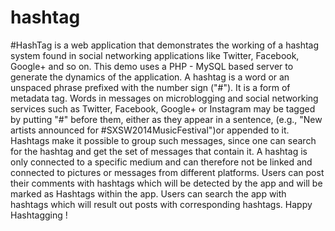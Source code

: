 hashtag
=======
#HashTag is a web application that demonstrates the working of a hashtag system found in social networking applications like Twitter, Facebook, Google+ and so on. This demo uses a PHP - MySQL based server to generate the dynamics of the application. A hashtag is a word or an unspaced phrase prefixed with the number sign ("#"). It is a form of metadata tag. Words in messages on microblogging and social networking services such as Twitter, Facebook, Google+ or Instagram may be tagged by putting "#" before them, either as they appear in a sentence, (e.g., "New artists announced for #SXSW2014MusicFestival")or appended to it. Hashtags make it possible to group such messages, since one can search for the hashtag and get the set of messages that contain it. A hashtag is only connected to a specific medium and can therefore not be linked and connected to pictures or messages from different platforms. Users can post their comments with hashtags which will be detected by the app and will be marked as Hashtags within the app. Users can search the app with hashtags which will result out posts with corresponding hashtags. Happy Hashtagging !
